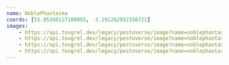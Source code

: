 ```yaml
---
name: NoblePhantasma
coords: [55.95360127100055, -3.191262932338722]
images:
    - https://api.tougrel.dev/legacy/pestoverse/image?name=noblephantasma-1.jpg
    - https://api.tougrel.dev/legacy/pestoverse/image?name=noblephantasma-2.jpg
    - https://api.tougrel.dev/legacy/pestoverse/image?name=noblephantasma-3.jpg
    - https://api.tougrel.dev/legacy/pestoverse/image?name=noblephantasma-4.jpg
---
```

